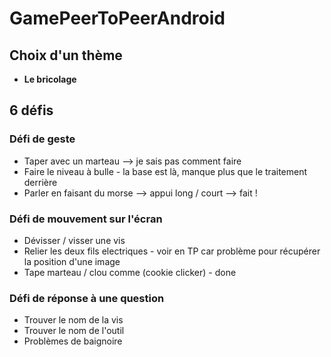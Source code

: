 # GamePeerToPeerAndroid
## Choix d'un thème
- **Le bricolage**
## 6 défis
### Défi de geste
- Taper avec un marteau --> je sais pas comment faire
- Faire le niveau à bulle - la base est là, manque plus que le traitement derrière
- Parler en faisant du morse --> appui long / court --> fait !
### Défi de mouvement sur l'écran
- Dévisser / visser une vis
- Relier les deux fils electriques - voir en TP car problème pour récupérer la position d'une image
- Tape marteau / clou comme (cookie clicker) - done
### Défi de réponse à une question
- Trouver le nom de la vis
- Trouver le nom de l'outil
- Problèmes de baignoire
